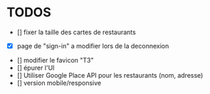 # TODOS

- [] fixer la taille des cartes de restaurants
- [x] page de "sign-in" a modifier lors de la deconnexion
- [] modifier le favicon "T3"
- [] épurer l'UI
- [] Utiliser Google Place API pour les restaurants (nom, adresse)
- [] version mobile/responsive
